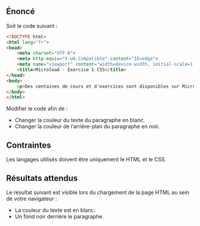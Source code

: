 ## Énoncé

Soit le code suivant : 

```html
<!DOCTYPE html>
<html lang="fr">
<head>
    <meta charset="UTF-8">
    <meta http-equiv="X-UA-Compatible" content="IE=edge">
    <meta name="viewport" content="width=device-width, initial-scale=1.0">
    <title>Microlead - Exercice 1 CSS</title>
</head>
<body>
    <p>Des centaines de cours et d'exercices sont disponibles sur Microlead !</p>
</body>
</html>
```

Modifier le code afin de :

- Changer la couleur du texte du paragraphe en blanc.
- Changer la couleur de l’arrière-plan du paragraphe en noir.

## Contraintes

Les langages utilisés doivent être uniquement le HTML et le CSS.

## Résultats attendus

Le résultat suivant est visible lors du chargement de la page HTML au sein de votre navigateur :

- La couleur du texte est en blanc.
- Un fond noir derrière le paragraphe.